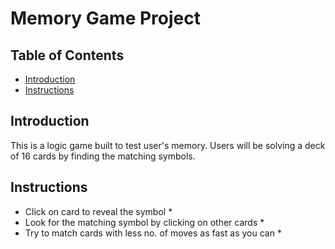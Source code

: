 # Memory Game Project

## Table of Contents

* [Introduction](#introduction)
* [Instructions](#instructions)

## Introduction
This is a logic game built to test user's memory. Users will be solving a deck of 16 cards by finding the matching symbols. 

## Instructions
* Click on card to reveal the symbol *
* Look for the matching symbol by clicking on other cards *
* Try to match cards with less no. of moves as fast as you can *



